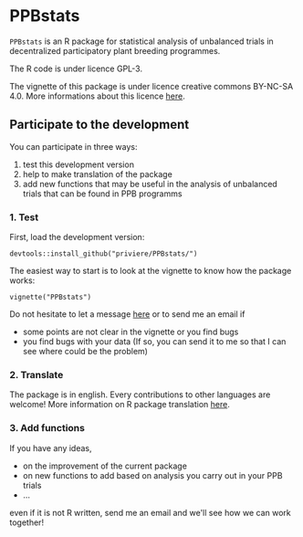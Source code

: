 # PPBstats

`PPBstats` is an R package for statistical analysis of unbalanced trials in decentralized participatory plant breeding programmes.

The R code is under licence GPL-3.

The vignette of this package is under licence creative commons BY-NC-SA 4.0. More informations about this licence [here](http://creativecommons.org/licenses/by-nc-sa/4.0/).


## Participate to the development

You can participate in three ways:

1. test this development version
2. help to make translation of the package
3. add new functions that may be useful in the analysis of unbalanced trials that can be found in PPB programms

### 1. Test

First, load the development version:

  `
  devtools::install_github("priviere/PPBstats/")
  `

The easiest way to start is to look at the vignette to know how the package works:

  `
  vignette("PPBstats")
  `

Do not hesitate to let a message [here](https://github.com/priviere/PPBstats/issues) or to send me an email if

- some points are not clear in the vignette or you find bugs
- you find bugs with your data (If so, you can send it to me so that I can see where could be the problem)

### 2. Translate

The package is in english. 
Every contributions to other languages are welcome!
More information on R package translation [here](http://developer.r-project.org/Translations30.html).


### 3. Add functions

If you have any ideas, 

- on the improvement of the current package
- on new functions to add based on analysis you carry out in your PPB trials
- ...

even if it is not R written, send me an email and we'll see how we can work together!



